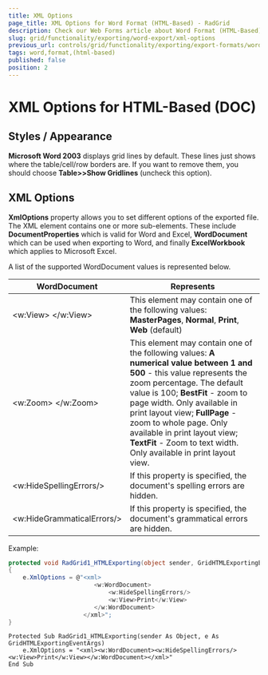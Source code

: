 ```yaml
---
title: XML Options
page_title: XML Options for Word Format (HTML-Based) - RadGrid
description: Check our Web Forms article about Word Format (HTML-Based).
slug: grid/functionality/exporting/word-export/xml-options
previous_url: controls/grid/functionality/exporting/export-formats/word-and-excel-export/word-format-(html-based)
tags: word,format,(html-based)
published: false
position: 2
---
```


# XML Options for HTML-Based (DOC)

## Styles / Appearance

**Microsoft Word 2003** displays grid lines by default. These lines just shows where the table/cell/row borders are. If you want to remove them, you should choose **Table>>Show Gridlines** (uncheck this option).

## XML Options

**XmlOptions** property allows you to set different options of the exported file. The XML element contains one or more sub-elements. These include **DocumentProperties** which is valid for Word and Excel, **WordDocument** which can be used when exporting to Word, and finally **ExcelWorkbook** which applies to Microsoft Excel.

A list of the supported WordDocument values is represented below.


| WordDocument | Represents |
| ------ | ------ |
|\<w:View\> \</w:View\>|This element may contain one of the following values: **MasterPages**, **Normal**, **Print**, **Web** (default)|
|\<w:Zoom\> \</w:Zoom\>|This element may contain one of the following values: **A numerical value between 1 and 500** - this value represents the zoom percentage. The default value is 100; **BestFit** - zoom to page width. Only available in print layout view; **FullPage** - zoom to whole page. Only available in print layout view; **TextFit** - Zoom to text width. Only available in print layout view.|
|\<w:HideSpellingErrors/\>|If this property is specified, the document's spelling errors are hidden.|
|\<w:HideGrammaticalErrors/\>|If this property is specified, the document's grammatical errors are hidden.|

Example:



````C#
protected void RadGrid1_HTMLExporting(object sender, GridHTMLExportingEventArgs e)
{
    e.XmlOptions = @"<xml>
                        <w:WordDocument>
                            <w:HideSpellingErrors/>
                            <w:View>Print</w:View>
                        </w:WordDocument>
                     </xml>";
}
````
````VB	
Protected Sub RadGrid1_HTMLExporting(sender As Object, e As GridHTMLExportingEventArgs)
    e.XmlOptions = "<xml><w:WordDocument><w:HideSpellingErrors/><w:View>Print</w:View></w:WordDocument></xml>"
End Sub	
````

